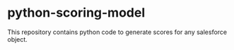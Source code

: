 # python-scoring-model
This repository contains python code to generate scores for any salesforce object.
